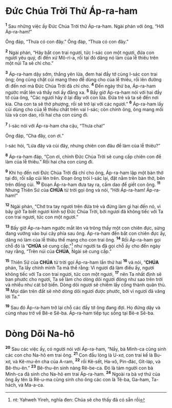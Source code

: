 # Đức Chúa Trời Thử Áp-ra-ham

<sup><b>1</b></sup> Sau những việc ấy Đức Chúa Trời thử Áp-ra-ham. Ngài phán với ông, “Hỡi Áp-ra-ham!”

Ông đáp, “Thưa có con đây.” Ông đáp, “Thưa có con đây.”

<sup><b>2</b></sup> Ngài phán, “Hãy bắt con trai ngươi, tức I-sác con một ngươi, đứa con ngươi yêu quý, đi đến xứ Mô-ri-a, rồi tại đó dâng nó làm của lễ thiêu trên một núi Ta sẽ chỉ cho.”

<sup><b>3</b></sup> Áp-ra-ham dậy sớm, thắng yên lừa, đem hai đầy tớ cùng I-sác con trai ông; ông cũng chặt củi mang theo để dùng cho của lễ thiêu, rồi lên đường đi đến nơi mà Đức Chúa Trời đã chỉ cho. <sup><b>4</b></sup> Đến ngày thứ ba, Áp-ra-ham ngước mắt lên và thấy nơi ấy đằng xa. <sup><b>5</b></sup> Bấy giờ Áp-ra-ham nói với hai đầy tớ của ông, “Các ngươi hãy ở lại đây với con lừa. Đứa trẻ và ta sẽ đến nơi kia. Cha con ta sẽ thờ phượng, rồi sẽ trở lại với các ngươi.” <sup><b>6</b></sup> Áp-ra-ham lấy củi dùng cho của lễ thiêu chất trên vai I-sác; còn chính ông, ông mang mồi lửa và con dao, rồi hai cha con cùng đi.

<sup><b>7</b></sup> I-sác nói với Áp-ra-ham cha cậu, “Thưa cha!”

Ông đáp, “Cha đây, con ơi.”

I-sác hỏi, “Lửa đây và củi đây, nhưng chiên con đâu để làm của lễ thiêu?”

<sup><b>8</b></sup> Áp-ra-ham đáp, “Con ơi, chính Đức Chúa Trời sẽ cung cấp chiên con để làm của lễ thiêu.” Rồi hai cha con cùng đi.

<sup><b>9</b></sup> Khi họ đến nơi Đức Chúa Trời đã chỉ cho ông, Áp-ra-ham lập một bàn thờ tại đó, rồi sắp củi lên trên. Đoạn ông trói I-sác lại, đặt nằm trên bàn thờ, bên trên đống củi. <sup><b>10</b></sup> Đoạn Áp-ra-ham đưa tay ra, cầm dao để giết con ông. <sup><b>11</b></sup> Nhưng Thiên Sứ của **CHÚA** từ trời gọi ông và nói, “Hỡi Áp-ra-ham! Áp-ra-ham!”

<sup><b>12</b></sup> Ngài phán, “Chớ tra tay ngươi trên đứa trẻ và đừng làm gì hại đến nó, vì bây giờ Ta biết ngươi kính sợ Đức Chúa Trời, bởi ngươi đã không tiếc với Ta con trai ngươi, tức con một ngươi.”

<sup><b>13</b></sup> Bấy giờ Áp-ra-ham ngước mắt lên và trông thấy một con chiên đực, sừng đang vướng vào bụi cây phía sau ông. Áp-ra-ham đến bắt con chiên đực ấy, dâng nó làm của lễ thiêu thế mạng cho con trai ông. <sup><b>14</b></sup> Rồi Áp-ra-ham gọi chỗ đó là “**CHÚA** sẽ cung cấp,”[^1-8bf78c43-5769-4fa8-a59a-2af6c95db5f9] như người ta đã gọi chỗ ấy cho đến ngày nay rằng, “Trên núi của **CHÚA**, Ngài sẽ cung cấp.”

<sup><b>15</b></sup> Thiên Sứ của **CHÚA** từ trời gọi Áp-ra-ham lần thứ hai <sup><b>16</b></sup> và nói, “**CHÚA** phán, Ta lấy chính mình Ta mà thề rằng: Vì ngươi đã làm điều ấy, ngươi không tiếc với Ta con trai ngươi, tức con một ngươi, <sup><b>17</b></sup> nên Ta nhất định sẽ ban phước cho ngươi, Ta sẽ làm cho dòng dõi ngươi đông như sao trên trời và nhiều như cát bờ biển. Dòng dõi ngươi sẽ chiếm lấy cổng thành quân thù. <sup><b>18</b></sup> Mọi dân trên đất sẽ nhờ dòng dõi ngươi được phước, bởi vì ngươi đã vâng lời Ta.”

<sup><b>19</b></sup> Sau đó Áp-ra-ham trở lại chỗ các đầy tớ ông đang đợi. Họ đứng dậy và cùng nhau trở về Bê-e Sê-ba. Áp-ra-ham tiếp tục sống tại Bê-e Sê-ba.

# Dòng Dõi Na-hô

<sup><b>20</b></sup> Sau các việc ấy, có người nói với Áp-ra-ham, “Nầy, bà Minh-ca cũng sinh các con cho Na-hô em trai ông. <sup><b>21</b></sup> Con đầu lòng là U-xơ, con trai kế là Bu-xơ, và Kê-mu-ên cha của A-ram, <sup><b>22</b></sup> rồi Kê-sết, Ha-xô, Pin-đác, Gít-láp, và Bê-thu-ên.” <sup><b>23</b></sup> Bê-thu-ên sinh nàng Rê-be-ca. Đó là tám người con bà Minh-ca đã sinh cho Na-hô em trai Áp-ra-ham. <sup><b>24</b></sup> Ngoài ra bà vợ thứ của ông ấy tên là Rê-u-ma cũng sinh cho ông các con là Tê-ba, Ga-ham, Ta-hách, và Ma-a-ca.

[^1-8bf78c43-5769-4fa8-a59a-2af6c95db5f9]: nt: Yahweh Yireh, nghĩa đen: Chúa sẽ cho thấy đã có sẵn rồi
